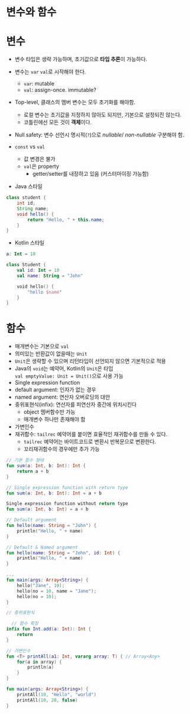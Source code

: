 # 변수와 함수

# 변수

* 변수 타입은 생략 가능하며, 초기값으로 **타입 추론**이 가능하다. 
* 변수는 `var` `val`로 시작해야 한다.
  * `var`: mutable
  * `val`: assign-once. immutable?
* Top-level, 클래스의 멤버 변수는 모두 초기화를 해야함.
  * 로컬 변수는 초기값을 지정하지 않아도 되지만, 기본으로 설정되진 않는다.
  * 코틀린에선 모든 것이 **객체**이다.
* Null safety: 변수 선언시 명시적(`?`)으로 *nullable*/ *non-nullable* 구분해야 함.

* `const` vs `val`
  * 값 변경은 불가
  * `val`은 property
    * getter/setter를 내장하고 있음 (커스터마이징 가능함)


* Java 스타일

```java
class student {
    int id;
    String name;
    void hello() {
        return "Hello, " + this.name;
    }
}
```

* Kotlin 스타일

```kotlin
a: Int = 10

class Student {
    val id: Int = 10
    val name: String = "John"

    void hello() {
        "hello $name"
    }
}
```

# 함수

* 매개변수는 기본으로 `val`
* 의미있는 반환값이 없을때는 `Unit`
* `Unit`은 생략할 수 있으며 리턴타입이 선언되지 않으면 기본적으로 적용
* Java의 `void`는 예약어, Kotlin의 `Unit`은 타입  
`val emptyValue: Unit = Unit()`으로 사용 가능
* Single expression function
* default argument: 인자가 없는 경우
* named argument: 연산자 오버로딩의 대안
* 중위표현식(infix): 연산자를 피연산자 중간에 위치시킨다
  * object 멤버함수만 가능
  * 매개변수 하나만 존재해야 함
* 가변인수
* 재귀함수: `tailrec` 예약어를 붙이면 효율적인 재귀함수를 만들 수 있다.
  * `tailrec` 예약어는 바이트코드로 변환시 반복문으로 변환한다.
  * 꼬리재귀함수의 경우에만 추가 가능

```kotlin
// 기본 함수 형태
fun sum(a: Int, b: Int): Int {
    return a + b
}
```

```kotlin
// Single expression function with return type
fun sum(a: Int, b: Int): Int = a + b
```

```kotlin
Single expression function without return type
fun sum(a: Int, b: Int) = a + b
```

```kotlin
// Default argument
fun hello(name: String = "John") {
    println("Hello, " + name)
}
```

```kotlin
// Default & Named argument
fun hello(name: String = "John", id: Int) {
    println("Hello, " + name)
}

...
fun main(args: Array<String>) {
    hello("Jane", 10);
    hello(no = 10, name = "Jane");
    hello(no = 10);
}
```

```kotlin
// 중위표현식

  // 함수 확장
infix fun Int.add(a: Int): Int {
    return 
}

```

```kotlin
// 가변인수
fun <T> printAll(a1: Int, vararg array: T) { // Array<Any>
    for(a in array) {
        println(a)
    }
}

fun main(args: Array<String>) {
    printAll(10, "Hello", "world")
    printAll(10, 20, false)
}
```